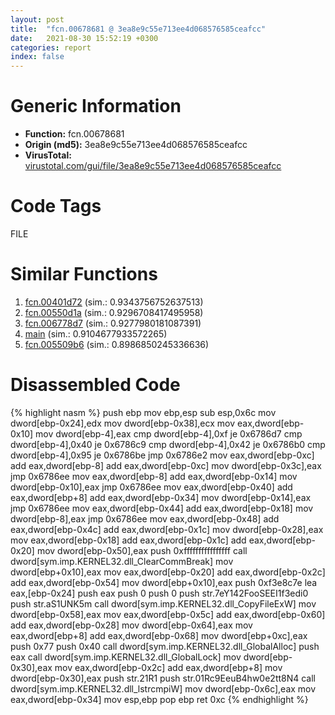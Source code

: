 ```yaml
---
layout: post
title:  "fcn.00678681 @ 3ea8e9c55e713ee4d068576585ceafcc"
date:   2021-08-30 15:52:19 +0300
categories: report
index: false
---
```


# Generic Information
- **Function:** fcn.00678681
- **Origin (md5):** 3ea8e9c55e713ee4d068576585ceafcc
- **VirusTotal:** [virustotal.com/gui/file/3ea8e9c55e713ee4d068576585ceafcc][virustotal_ref]

# Code Tags
<span class="tag" id="FILE">FILE</span>


# Similar Functions

1. [fcn.00401d72][similar_1_ref] (sim.: 0.9343756752637513)
2. [fcn.00550d1a][similar_2_ref] (sim.: 0.9296708417495958)
3. [fcn.006778d7][similar_3_ref] (sim.: 0.9277980181087391)
4. [main][similar_4_ref] (sim.: 0.9104677933572265)
5. [fcn.005509b6][similar_5_ref] (sim.: 0.8986850245336636)


# Disassembled Code

{% highlight nasm %}
push ebp
mov ebp,esp
sub esp,0x6c
mov dword[ebp-0x24],edx
mov dword[ebp-0x38],ecx
mov eax,dword[ebp-0x10]
mov dword[ebp-4],eax
cmp dword[ebp-4],0xf
je 0x6786d7
cmp dword[ebp-4],0x40
je 0x6786c9
cmp dword[ebp-4],0x42
je 0x6786b0
cmp dword[ebp-4],0x95
je 0x6786be
jmp 0x6786e2
mov eax,dword[ebp-0xc]
add eax,dword[ebp-8]
add eax,dword[ebp-0xc]
mov dword[ebp-0x3c],eax
jmp 0x6786ee
mov eax,dword[ebp-8]
add eax,dword[ebp-0x14]
mov dword[ebp-0x10],eax
jmp 0x6786ee
mov eax,dword[ebp-0x40]
add eax,dword[ebp+8]
add eax,dword[ebp-0x34]
mov dword[ebp-0x14],eax
jmp 0x6786ee
mov eax,dword[ebp-0x44]
add eax,dword[ebp-0x18]
mov dword[ebp-8],eax
jmp 0x6786ee
mov eax,dword[ebp-0x48]
add eax,dword[ebp-0x4c]
add eax,dword[ebp-0x1c]
mov dword[ebp-0x28],eax
mov eax,dword[ebp-0x18]
add eax,dword[ebp-0x1c]
add eax,dword[ebp-0x20]
mov dword[ebp-0x50],eax
push 0xffffffffffffffff
call dword[sym.imp.KERNEL32.dll_ClearCommBreak]
mov dword[ebp+0x10],eax
mov eax,dword[ebp-0x20]
add eax,dword[ebp-0x2c]
add eax,dword[ebp-0x54]
mov dword[ebp+0x10],eax
push 0xf3e8c7e
lea eax,[ebp-0x24]
push eax
push 0
push 0
push str.7eY142FooSEEI1f3edi0
push str.aS1UNK5m
call dword[sym.imp.KERNEL32.dll_CopyFileExW]
mov dword[ebp-0x58],eax
mov eax,dword[ebp-0x5c]
add eax,dword[ebp-0x60]
add eax,dword[ebp-0x28]
mov dword[ebp-0x64],eax
mov eax,dword[ebp+8]
add eax,dword[ebp-0x68]
mov dword[ebp+0xc],eax
push 0x77
push 0x40
call dword[sym.imp.KERNEL32.dll_GlobalAlloc]
push eax
call dword[sym.imp.KERNEL32.dll_GlobalLock]
mov dword[ebp-0x30],eax
mov eax,dword[ebp-0x2c]
add eax,dword[ebp+8]
mov dword[ebp-0x30],eax
push str.21R1
push str.01Rc9EeuB4hw0e2tt8N4
call dword[sym.imp.KERNEL32.dll_lstrcmpiW]
mov dword[ebp-0x6c],eax
mov eax,dword[ebp-0x34]
mov esp,ebp
pop ebp
ret 0xc
{% endhighlight %}


[similar_1_ref]: /report/fcn.00401d72@c5a9328b4292c431a6e3f48185308528
[similar_2_ref]: /report/fcn.00550d1a@8bd41b732eefb1ee271fb434070dd021
[similar_3_ref]: /report/fcn.006778d7@3ea8e9c55e713ee4d068576585ceafcc
[similar_4_ref]: /report/main@3ea8e9c55e713ee4d068576585ceafcc
[similar_5_ref]: /report/fcn.005509b6@8bd41b732eefb1ee271fb434070dd021
[virustotal_ref]: https://www.virustotal.com/gui/file/3ea8e9c55e713ee4d068576585ceafcc